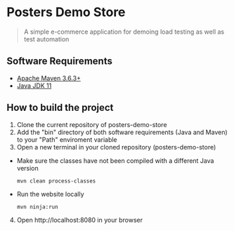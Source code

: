 # Posters Demo Store
>A simple e-commerce application for demoing load testing as well as test automation

## Software Requirements
- [Apache Maven 3.6.3+](https://maven.apache.org/download.cgi)
- [Java JDK 11](https://adoptium.net/de/temurin/archive/?version=11)

## How to build the project
1. Clone the current repository of posters-demo-store
2. Add the "bin" directory of both software requirements (Java and Maven) to your "Path" enviroment variable
3. Open a new terminal in your cloned repository (posters-demo-store)
* Make sure the classes have not been compiled with a different Java version
	```
	mvn clean process-classes
	```
* Run the website locally
	```
	mvn ninja:run
	```
4. Open http://localhost:8080 in your browser
